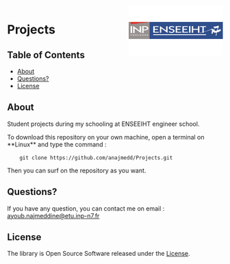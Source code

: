 <div class="logo"><img src="enseeiht.png" width="220px" align="right"></div>	

# Projects

## Table of Contents

- [About](#about)
- [Questions?](#questions)
- [License](#license)

## About

<p>Student projects during my schooling at ENSEEIHT engineer school.</p>
To download this repository on your own machine, open a terminal on **Linux** and type
the command :
        
        git clone https://github.com/anajmedd/Projects.git

Then you can surf on the repository as you want.

## Questions?

If you have any question, you can contact me on email : ayoub.najmeddine@etu.inp-n7.fr

## License
The library is Open Source Software released under the [License](LICENSE.md).

